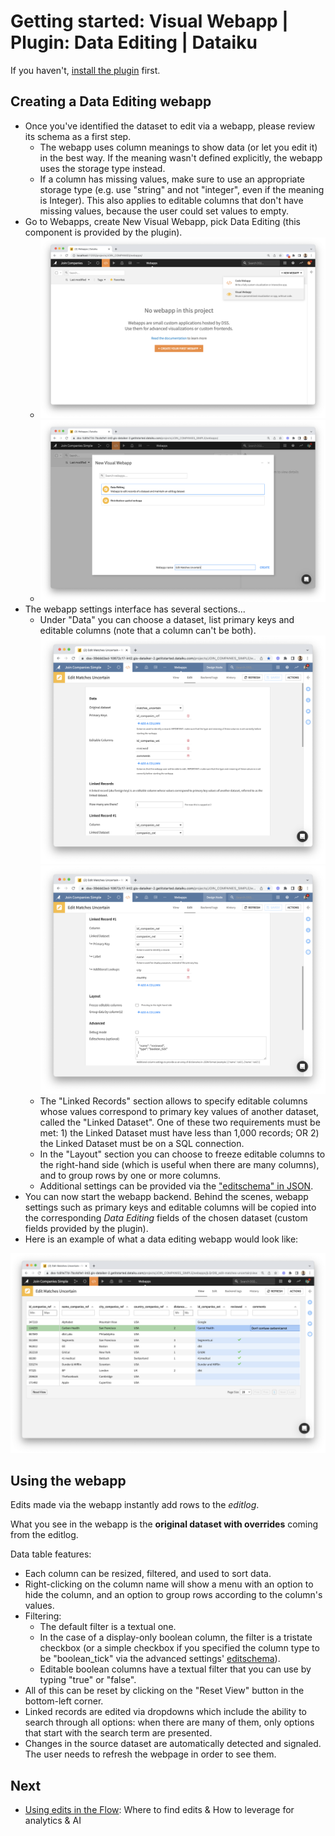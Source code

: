 # Getting started: Visual Webapp | Plugin: Data Editing | Dataiku

If you haven't, [install the plugin](install-plugin) first.

## Creating a Data Editing webapp

* Once you've identified the dataset to edit via a webapp, please review its schema as a first step.
  * The webapp uses column meanings to show data (or let you edit it) in the best way. If the meaning wasn't defined explicitly, the webapp uses the storage type instead.
  * If a column has missing values, make sure to use an appropriate storage type (e.g. use "string" and not "integer", even if the meaning is Integer). This also applies to editable columns that don't have missing values, because the user could set values to empty.
* Go to Webapps, create New Visual Webapp, pick Data Editing (this component is provided by the plugin).
  * ![](new_visual_webapp.png)
  * ![](new_visual_webapp_2.png)
* The webapp settings interface has several sections...
  * Under "Data" you can choose a dataset, list primary keys and editable columns (note that a column can't be both). ![](data_editing_webapp_params_1.png) ![](data_editing_webapp_params_2.png)
  * The "Linked Records" section allows to specify editable columns whose values correspond to primary key values of another dataset, called the "Linked Dataset". One of these two requirements must be met: 1) the Linked Dataset must have less than 1,000 records; OR 2) the Linked Dataset must be on a SQL connection.
  * In the "Layout" section you can choose to freeze editable columns to the right-hand side (which is useful when there are many columns), and to group rows by one or more columns.
  * Additional settings can be provided via the ["editschema" in JSON](editschema).
* You can now start the webapp backend. Behind the scenes, webapp settings such as primary keys and editable columns will be copied into the corresponding _Data Editing_ fields of the chosen dataset (custom fields provided by the plugin).
* Here is an example of what a data editing webapp would look like:

![](webapp.png)

## Using the webapp

Edits made via the webapp instantly add rows to the _editlog_.

What you see in the webapp is the **original dataset with overrides** coming from the editlog.

Data table features:

* Each column can be resized, filtered, and used to sort data.
* Right-clicking on the column name will show a menu with an option to hide the column, and an option to group rows according to the column's values.
* Filtering:
  * The default filter is a textual one.
  * In the case of a display-only boolean column, the filter is a tristate checkbox (or a simple checkbox if you specified the column type to be "boolean_tick" via the advanced settings' [editschema](editschema)).
  * Editable boolean columns have a textual filter that you can use by typing "true" or "false".
* All of this can be reset by clicking on the "Reset View" button in the bottom-left corner.
* Linked records are edited via dropdowns which include the ability to search through all options: when there are many of them, only options that start with the search term are presented.
* Changes in the source dataset are automatically detected and signaled. The user needs to refresh the webpage in order to see them.

## Next

* [Using edits in the Flow](using-edits): Where to find edits & How to leverage for analytics & AI

